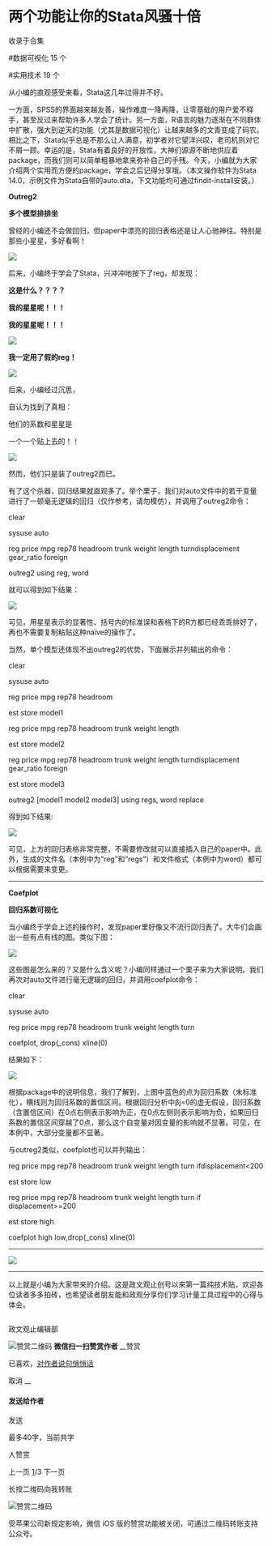 # 两个功能让你的Stata风骚十倍


收录于合集

#数据可视化 15 个

#实用技术 19 个

从小编的直观感受来看，Stata这几年过得并不好。

一方面，SPSS的界面越来越友善，操作难度一降再降，让零基础的用户爱不释手，甚至反过来帮助许多人学会了统计。另一方面，R语言的魅力逐渐在不同群体中扩散，强大到逆天的功能（尤其是数据可视化）让越来越多的文青变成了码农。相比之下，Stata似乎总是不那么让人满意，初学者对它望洋兴叹，老司机则对它不屑一顾。幸运的是，Stata有着良好的开放性，大神们源源不断地供应着package，而我们则可以简单粗暴地拿来弥补自己的手残。今天，小编就为大家介绍两个实用而方便的package，学会之后记得分享哦。（本文操作软件为Stata
14.0，示例文件为Stata自带的auto.dta，下文功能均可通过findit-install安装。）

**Outreg2**

 **多个模型排排坐**

曾经的小编还不会做回归，但paper中漂亮的回归表格还是让人心驰神往。特别是那些小星星，多好看啊！

![](/images/640/2.png)

  

后来，小编终于学会了Stata，兴冲冲地按下了reg，却发现：

 **这是什么？？？？**

 **我的星星呢！！！**

 **我的星星呢！！！**

![](/images/640/3.png)

  

**我一定用了假的reg！**

![](/images/640/4.png)

  

后来，小编经过沉思，

自认为找到了真相：

他们的系数和星星是

一个一个贴上去的！！

  

![](/images/640/5.png)

然而，他们只是装了outreg2而已。

有了这个杀器，回归结果就直观多了。举个栗子，我们对auto文件中的若干变量进行了一顿毫无逻辑的回归（仅作参考，请勿模仿），并调用了outreg2命令：

clear

sysuse auto

reg price mpg rep78 headroom trunk weight length turndisplacement gear_ratio
foreign

outreg2 using reg, word

就可以得到如下结果：

![](/images/640/6.png)

可见，用星星表示的显著性、括号内的标准误和表格下的R方都已经乖乖排好了，再也不需要复制粘贴这种naïve的操作了。

当然，单个模型还体现不出outreg2的优势，下面展示并列输出的命令：

clear

sysuse auto

reg price mpg rep78 headroom

est store model1

reg price mpg rep78 headroom trunk weight length

est store model2

reg price mpg rep78 headroom trunk weight length turndisplacement gear_ratio
foreign

est store model3

outreg2 [model1 model2 model3] using regs, word replace

得到如下结果:

![](/images/640/7.png)

可见，上方的回归表格非常完整，不需要修改就可以直接插入自己的paper中。此外，生成的文件名（本例中为“reg”和“regs”）和文件格式（本例中为word）都可以根据需要来变更。

 ****

**Coefplot**

 **回归系数可视化**

当小编终于学会上述的操作时，发现paper里好像又不流行回归表了。大牛们会画出一些有点有线的图。类似下图：

![](/images/640/8.png)

  

这些图是怎么来的？又是什么含义呢？小编同样通过一个栗子来为大家说明。我们再次对auto文件进行毫无逻辑的回归，并调用coefplot命令：

clear

sysuse auto

reg price mpg rep78 headroom trunk weight length turn

coefplot, drop(_cons) xline(0)

结果如下：

![](/images/640/9.png)

  

根据package中的说明信息，我们了解到，上图中蓝色的点为回归系数（未标准化），横线则为回归系数的置信区间。根据回归分析中βj=0的虚无假设，回归系数（含置信区间）在0点右侧表示影响为正，在0点左侧则表示影响为负，如果回归系数的置信区间穿越了0点，那么这个自变量对因变量的影响就不显著。可见，在本例中，大部分变量都不显著。

与outreg2类似，coefplot也可以并列输出：

reg price mpg rep78 headroom trunk weight length turn ifdisplacement<200

est store low

reg price mpg rep78 headroom trunk weight length turn if displacement>=200

est store high

coefplot high low,drop(_cons) xline(0)

 ****

![](/images/640/10.png)

****  

以上就是小编为大家带来的介绍。这是政文观止创号以来第一篇纯技术贴，欢迎各位读者多多拍砖，也希望读者朋友能和政观分享你们学习计量工具过程中的心得与体会。

  

![]()

政文观止编辑部

![赞赏二维码]() **微信扫一扫赞赏作者** __赞赏

已喜欢，[对作者说句悄悄话](javascript:;)

取消 __

#### 发送给作者

发送

最多40字，当前共字

[](javascript:;) 人赞赏

上一页 [1](javascript:;)/3 下一页

长按二维码向我转账

![赞赏二维码]()

受苹果公司新规定影响，微信 iOS 版的赞赏功能被关闭，可通过二维码转账支持公众号。

